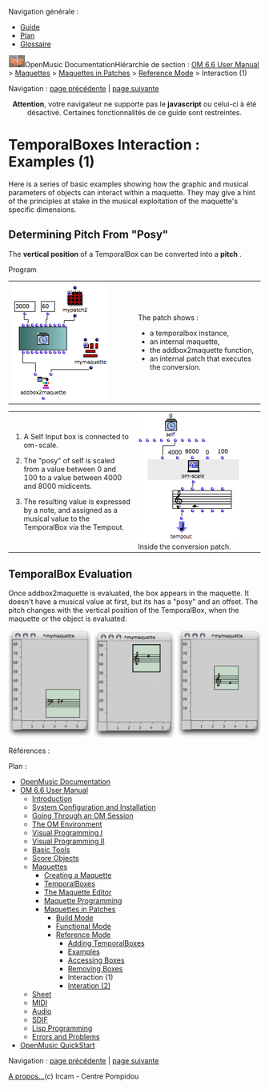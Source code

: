 <div id="tplf" class="tplPage">

<div id="tplh">

<span class="hidden">Navigation générale : </span>

  - [<span>Guide</span>](OM-Documentation.md)
  - [<span>Plan</span>](OM-Documentation_1.md)
  - [<span>Glossaire</span>](OM-Documentation_2.md)

</div>

<div id="tplt">

![empty.gif](../tplRes/page/empty.gif)![logoom1.png](../res/logoom1.png)<span class="tplTi">OpenMusic
Documentation</span><span class="sw_outStack_navRoot"><span class="hidden">Hiérarchie
de section : </span>[<span>OM 6.6 User
Manual</span>](OM-User-Manual.md)<span class="stkSep"> \>
</span>[<span>Maquettes</span>](Maquettes.md)<span class="stkSep"> \>
</span>[<span>Maquettes in
Patches</span>](Maquettes%20in%20Patches.md)<span class="stkSep"> \>
</span>[<span>Reference
Mode</span>](Maquettes%20in%20Patches2.md)<span class="stkSep"> \>
</span><span class="stkSel_yes"><span>Interaction
(1)</span></span></span>

</div>

<div class="tplNav">

<span class="hidden">Navigation : </span>[<span>page
précédente</span>](REF4.md "page précédente(Removing Boxes)")<span class="hidden">
| </span>[<span>page
suivante</span>](Intercation2.md "page suivante(Interation (2))")

</div>

<div id="tplc" class="tplc_out_yes">

<div style="text-align: center;">

**Attention**, votre navigateur ne supporte pas le **javascript** ou
celui-ci à été désactivé. Certaines fonctionnalités de ce guide sont
restreintes.

</div>

<div class="headCo">

# <span>TemporalBoxes Interaction : Examples (1)</span>

<div class="headCo_co">

<div>

<div class="infobloc">

<div class="txt">

Here is a series of basic examples showing how the graphic and musical
parameters of objects can interact within a maquette. They may give a
hint of the principles at stake in the musical exploitation of the
maquette's specific dimensions.

</div>

</div>

<div class="part">

## <span>Determining Pitch From "Posy"</span>

<div class="part_co">

<div class="infobloc">

<div class="txt">

The **vertical position** of a TemporalBox can be converted into a
**pitch** .

</div>

</div>

<div class="infobloc">

<div class="infobloc_ti">

<span>Program</span>

</div>

<div class="txtRes">

<table>
<colgroup>
<col style="width: 50%" />
<col style="width: 50%" />
</colgroup>
<tbody>
<tr class="odd">
<td><div class="caption">
<div class="caption_co">
<img src="../res/posy%3Dpitch1.png" width="191" height="237" alt="posy%3Dpitch1.png" />
</div>
</div></td>
<td><div class="dk_txtRes_txt txt">
<p>The patch shows :</p>
<ul>
<li><span>a temporalbox instance,</span></li>
<li><span> an internal maquette, </span></li>
<li><span>the addbox2maquette function, </span></li>
<li><span>an internal patch that executes the conversion. </span></li>
</ul>
</div></td>
</tr>
</tbody>
</table>

</div>

<div class="txtRes">

<table>
<colgroup>
<col style="width: 50%" />
<col style="width: 50%" />
</colgroup>
<tbody>
<tr class="odd">
<td><div class="dk_txtRes_txt txt">
<ol>
<li><p>A Self Input box is connected to om-scale.</p></li>
<li><p>The "posy" of self is scaled from a value between 0 and 100 to a value between 4000 and 8000 midicents.</p></li>
<li><p>The resulting value is expressed by a note, and assigned as a musical value to the TemporalBox via the Tempout.</p></li>
</ol>
</div></td>
<td><div class="caption">
<div class="caption_co">
<img src="../res/posy%3Dpith.png" width="205" height="256" alt="Inside the conversion patch." />
</div>
<div class="caption_ti">
Inside the conversion patch.
</div>
</div></td>
</tr>
</tbody>
</table>

</div>

</div>

</div>

</div>

<div class="part">

## <span>TemporalBox Evaluation</span>

<div class="part_co">

<div class="infobloc">

<div class="txt">

Once addbox2maquette is evaluated, the box appears in the maquette. It
doesn't have a musical value at first, but its has a "posy" and an
offset. The pitch changes with the vertical position of the TemporalBox,
when the maquette or the object is evaluated.

</div>

<div class="caption">

<div class="caption_co">

![posy%3Dpitch2.png](../res/posy%3Dpitch2.png)

</div>

</div>

</div>

</div>

</div>

</div>

</div>

</div>

<span class="hidden">Références : </span>

</div>

<div id="tplo" class="tplo_out_yes">

<div class="tplOTp">

<div class="tplOBm">

<div id="mnuFrm">

<span class="hidden">Plan :</span>

<div id="mnuFrmUp" onmouseout="menuScrollTiTask.fSpeed=0;" onmouseover="if(menuScrollTiTask.fSpeed&gt;=0) {menuScrollTiTask.fSpeed=-2; scTiLib.addTaskNow(menuScrollTiTask);}" onclick="menuScrollTiTask.fSpeed-=2;" style="display: none;">

<span id="mnuFrmUpLeft">[](#)</span><span id="mnuFrmUpCenter"></span><span id="mnuFrmUpRight"></span>

</div>

<div id="mnuScroll">

  - [<span>OpenMusic Documentation</span>](OM-Documentation.md)
  - [<span>OM 6.6 User Manual</span>](OM-User-Manual.md)
      - [<span>Introduction</span>](00-Sommaire.md)
      - [<span>System Configuration and
        Installation</span>](Installation.md)
      - [<span>Going Through an OM Session</span>](Goingthrough.md)
      - [<span>The OM Environment</span>](Environment.md)
      - [<span>Visual Programming I</span>](BasicVisualProgramming.md)
      - [<span>Visual Programming
        II</span>](AdvancedVisualProgramming.md)
      - [<span>Basic Tools</span>](BasicObjects.md)
      - [<span>Score Objects</span>](ScoreObjects.md)
      - [<span>Maquettes</span>](Maquettes.md)
          - [<span>Creating a Maquette</span>](Maquette.md)
          - [<span>TemporalBoxes</span>](TemporalBoxes.md)
          - [<span>The Maquette Editor</span>](Editor.md)
          - [<span>Maquette
            Programming</span>](Programming%20Maquette.md)
          - [<span>Maquettes in
            Patches</span>](Maquettes%20in%20Patches.md)
              - [<span>Build Mode</span>](Build.md)
              - [<span>Functional
                Mode</span>](Maquettes%20in%20Patches1.md)
              - [<span>Reference
                Mode</span>](Maquettes%20in%20Patches2.md)
                  - [<span>Adding TemporalBoxes</span>](addprocedure.md)
                  - [<span>Examples</span>](addexamples.md)
                  - [<span>Accessing Boxes</span>](REF3.md)
                  - [<span>Removing Boxes</span>](REF4.md)
                  - <span id="i2" class="outLeftSel_yes"><span>Interaction
                    (1)</span></span>
                  - [<span>Interation (2)</span>](Intercation2.md)
      - [<span>Sheet</span>](Sheet.md)
      - [<span>MIDI</span>](MIDI.md)
      - [<span>Audio</span>](Audio.md)
      - [<span>SDIF</span>](SDIF.md)
      - [<span>Lisp Programming</span>](Lisp.md)
      - [<span>Errors and Problems</span>](errors.md)
  - [<span>OpenMusic QuickStart</span>](QuickStart-Chapters.md)

</div>

<div id="mnuFrmDown" onmouseout="menuScrollTiTask.fSpeed=0;" onmouseover="if(menuScrollTiTask.fSpeed&lt;=0) {menuScrollTiTask.fSpeed=2; scTiLib.addTaskNow(menuScrollTiTask);}" onclick="menuScrollTiTask.fSpeed+=2;" style="display: none;">

<span id="mnuFrmDownLeft">[](#)</span><span id="mnuFrmDownCenter"></span><span id="mnuFrmDownRight"></span>

</div>

</div>

</div>

</div>

</div>

<div class="tplNav">

<span class="hidden">Navigation : </span>[<span>page
précédente</span>](REF4.md "page précédente(Removing Boxes)")<span class="hidden">
| </span>[<span>page
suivante</span>](Intercation2.md "page suivante(Interation (2))")

</div>

<div id="tplb">

[<span>A propos...</span>](OM-Documentation_3.md)(c) Ircam - Centre
Pompidou

</div>

</div>
